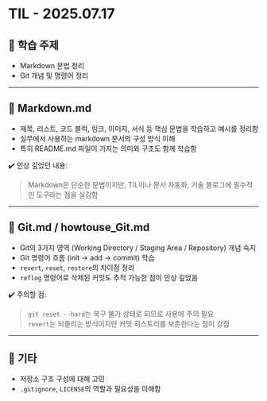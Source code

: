 # TIL - 2025.07.17

## 🔸 학습 주제
- Markdown 문법 정리
- Git 개념 및 명령어 정리

---

## 📘 Markdown.md

- 제목, 리스트, 코드 블럭, 링크, 이미지, 서식 등 핵심 문법을 학습하고 예시를 정리함
- 실무에서 사용하는 markdown 문서의 구성 방식 이해
- 특히 README.md 파일이 가지는 의미와 구조도 함께 학습함

✔️ 인상 깊었던 내용:
> Markdown은 단순한 문법이지만, TIL이나 문서 자동화, 기술 블로그에 필수적인 도구라는 점을 실감함

---

## 📘 Git.md / howtouse_Git.md

- Git의 3가지 영역 (Working Directory / Staging Area / Repository) 개념 숙지
- Git 명령어 흐름 (init → add → commit) 학습
- `revert`, `reset`, `restore`의 차이점 정리
- `reflog` 명령어로 삭제된 커밋도 추적 가능한 점이 인상 깊었음

✔️ 주의할 점:
> `git reset --hard`는 복구 불가 상태로 되므로 사용에 주의 필요  
> `revert`는 되돌리는 방식이지만 커밋 히스토리를 보존한다는 점이 강점

---

## 📝 기타

- 저장소 구조 구성에 대해 고민
- `.gitignore`, `LICENSE`의 역할과 필요성을 이해함
